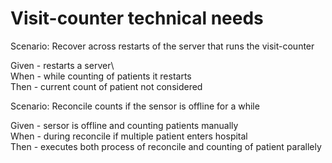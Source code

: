 # Visit-counter technical needs

Scenario: Recover across restarts of the server
that runs the visit-counter

  Given - restarts a server\  
  When - while counting of patients it restarts\
  Then - current count of patient not considered

Scenario: Reconcile counts if the sensor is offline for a while

  Given - sersor is offline and counting patients manually\
  When  - during reconcile if multiple patient enters hospital\
  Then  - executes both process of reconcile and counting of patient parallely 
